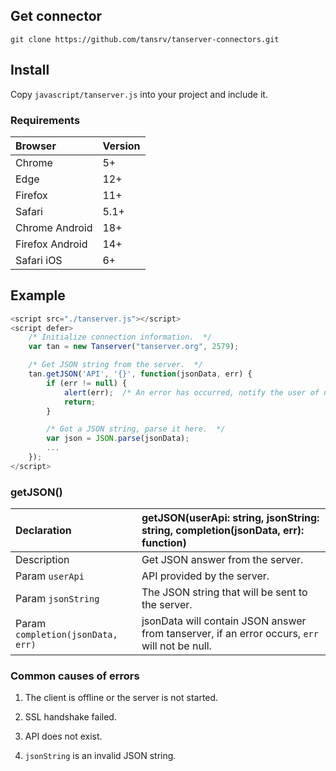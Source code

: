 ## Get connector

```shell
git clone https://github.com/tansrv/tanserver-connectors.git
```

## Install

Copy `javascript/tanserver.js` into your project and include it.

### Requirements

| Browser         | Version
| :---------------| :---------------
| Chrome          | 5+
| Edge            | 12+
| Firefox         | 11+
| Safari          | 5.1+
| Chrome Android  | 18+
| Firefox Android | 14+
| Safari iOS      | 6+

## Example

```javascript
<script src="./tanserver.js"></script>
<script defer>
    /* Initialize connection information.  */
    var tan = new Tanserver("tanserver.org", 2579);

    /* Get JSON string from the server.  */
    tan.getJSON('API', '{}', function(jsonData, err) {
        if (err != null) {
            alert(err);  /* An error has occurred, notify the user of network failure.  */
            return;
        }

        /* Got a JSON string, parse it here.  */
        var json = JSON.parse(jsonData);
        ...
    });
</script>
```

### getJSON()

| Declaration                       | getJSON(userApi: string, jsonString: string, completion(jsonData, err): function)
| :------                           | :------
| Description                       | Get JSON answer from the server.
| Param `userApi`                   | API provided by the server.
| Param `jsonString`                | The JSON string that will be sent to the server.
| Param `completion(jsonData, err)` | jsonData will contain JSON answer from tanserver, if an error occurs, `err` will not be null.

### Common causes of errors

1. The client is offline or the server is not started.

2. SSL handshake failed.

3. API does not exist.

4. `jsonString` is an invalid JSON string.
